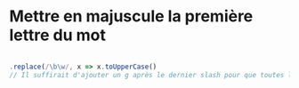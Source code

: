 # Mettre en majuscule la première lettre du mot

```js

.replace(/\b\w/, x => x.toUpperCase()
// Il suffirait d'ajouter un g après le dernier slash pour que toutes les premières lettres de chaque mot soient en majuscule

```
